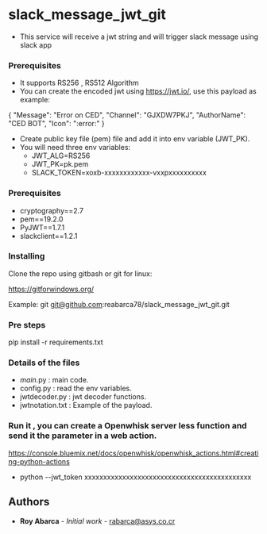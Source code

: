 # slack_message_jwt_git
- This service will receive a jwt string  and will trigger slack message using slack app

### Prerequisites

- It supports RS256 , RS512 Algorithm
- You can create the encoded jwt using https://jwt.io/, use this payload as example:

{
 "Message": "Error on CED",
 "Channel": "GJXDW7PKJ",
 "AuthorName": "CED BOT",
 "Icon": ":error:"
}

- Create public key file (pem) file and add it into env variable (JWT_PK).
- You will need three env variables:
   - JWT_ALG=RS256
   - JWT_PK=pk.pem
   - SLACK_TOKEN=xoxb-xxxxxxxxxxxx-vxxpxxxxxxxxxx


### Prerequisites

- cryptography==2.7
- pem==19.2.0
- PyJWT==1.7.1
- slackclient==1.2.1


### Installing

Clone the repo using gitbash or git for linux:

https://gitforwindows.org/

Example:
git git@github.com:reabarca78/slack_message_jwt_git.git

### Pre steps

pip install -r requirements.txt


### Details of the files

- _main_.py                : main code.
- config.py                : read the env variables. 
- jwtdecoder.py            : jwt decoder functions.
- jwtnotation.txt          : Example of the payload.


### Run it , you can create a Openwhisk server less function and send it the parameter in a web action.

https://console.bluemix.net/docs/openwhisk/openwhisk_actions.html#creating-python-actions


- python --jwt_token xxxxxxxxxxxxxxxxxxxxxxxxxxxxxxxxxxxxxxxxxxxx


## Authors

* **Roy Abarca** - *Initial work* - rabarca@asys.co.cr
